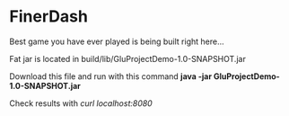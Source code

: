 # FinerDash


Best game you have ever played is being built right here...



Fat jar is located in build/lib/GluProjectDemo-1.0-SNAPSHOT.jar


Download this file and run with this command **java -jar GluProjectDemo-1.0-SNAPSHOT.jar**

Check results with *curl localhost:8080*


